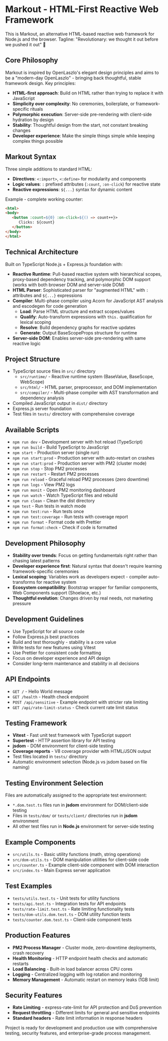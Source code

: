 # Markout - HTML-First Reactive Web Framework

This is Markout, an alternative HTML-based reactive web framework for Node.js and the browser. Tagline: "Revolutionary: we thought it out before we pushed it out" 🤯

## Core Philosophy

Markout is inspired by OpenLaszlo's elegant design principles and aims to be a "modern-day OpenLaszlo" - bringing back thoughtful, stable framework design. Key principles:

- **HTML-first approach**: Build on HTML rather than trying to replace it with JavaScript
- **Simplicity over complexity**: No ceremonies, boilerplate, or framework-specific rituals
- **Polymorphic execution**: Server-side pre-rendering with client-side hydration by design
- **Stability**: Thoughtful design from the start, not constant breaking changes
- **Developer experience**: Make the simple things simple while keeping complex things possible

## Markout Syntax

Three simple additions to standard HTML:
- **Directives**: `<:import>`, `<:define>` for modularity and components
- **Logic values**: `:` prefixed attributes (`:count`, `:on-click`) for reactive state
- **Reactive expressions**: `${...}` syntax for dynamic content

Example - complete working counter:
```html
<html>
<body>
   <button :count=${0} :on-click=${() => count++}>
      Clicks: ${count}
   </button>
</body>
</html>
```

## Technical Architecture

Built on TypeScript Node.js + Express.js foundation with:

- **Reactive Runtime**: Pull-based reactive system with hierarchical scopes, proxy-based dependency tracking, and polymorphic DOM support (works with both browser DOM and server-side DOM)
- **HTML Parser**: Sophisticated parser for "augmented HTML" with `:` attributes and `${...}` expressions
- **Compiler**: Multi-phase compiler using Acorn for JavaScript AST analysis and escodegen for code generation
  - **Load**: Parse HTML structure and extract scopes/values
  - **Qualify**: Auto-transform expressions with `this.` qualification for lexical scoping
  - **Resolve**: Build dependency graphs for reactive updates
  - **Generate**: Output BaseScopeProps structure for runtime
- **Server-side DOM**: Enables server-side pre-rendering with same reactive logic

## Project Structure

- TypeScript source files in `src/` directory
  - `src/runtime/` - Reactive runtime system (BaseValue, BaseScope, WebScope)
  - `src/html/` - HTML parser, preprocessor, and DOM implementation
  - `src/compiler/` - Multi-phase compiler with AST transformation and dependency analysis
- Compiled JavaScript output in `dist/` directory
- Express.js server foundation
- Test files in `tests/` directory with comprehensive coverage

## Available Scripts

- `npm run dev` - Development server with hot reload (TypeScript)
- `npm run build` - Build TypeScript to JavaScript
- `npm start` - Production server (single run)
- `npm run start:prod` - Production server with auto-restart on crashes
- `npm run start:prod` - Production server with PM2 (cluster mode)
- `npm run stop` - Stop PM2 processes
- `npm run restart` - Restart PM2 processes
- `npm run reload` - Graceful reload PM2 processes (zero downtime)
- `npm run logs` - View PM2 logs
- `npm run monit` - Open PM2 monitoring dashboard
- `npm run watch` - Watch TypeScript files and rebuild
- `npm run clean` - Clean the dist directory
- `npm test` - Run tests in watch mode
- `npm run test:run` - Run tests once
- `npm run test:coverage` - Run tests with coverage report
- `npm run format` - Format code with Prettier
- `npm run format:check` - Check if code is formatted

## Development Philosophy

- **Stability over trends**: Focus on getting fundamentals right rather than chasing latest patterns
- **Developer experience first**: Natural syntax that doesn't require learning framework-specific ceremonies
- **Lexical scoping**: Variables work as developers expect - compiler auto-transforms for reactive system
- **Ecosystem compatibility**: Bootstrap wrapper for familiar components, Web Components support (Shoelace, etc.)
- **Thoughtful evolution**: Changes driven by real needs, not marketing pressure

## Development Guidelines

- Use TypeScript for all source code
- Follow Express.js best practices
- Build and test thoroughly - stability is a core value
- Write tests for new features using Vitest
- Use Prettier for consistent code formatting
- Focus on developer experience and API design
- Consider long-term maintenance and stability in all decisions

## API Endpoints

- `GET /` - Hello World message
- `GET /health` - Health check endpoint
- `POST /api/sensitive` - Example endpoint with stricter rate limiting
- `GET /api/rate-limit-status` - Check current rate limit status

## Testing Framework

- **Vitest** - Fast unit test framework with TypeScript support
- **Supertest** - HTTP assertion library for API testing
- **jsdom** - DOM environment for client-side testing
- **Coverage reports** - V8 coverage provider with HTML/JSON output
- Test files located in `tests/` directory
- Automatic environment selection (Node.js vs jsdom based on file naming)

## Testing Environment Selection

Files are automatically assigned to the appropriate test environment:

- `*.dom.test.ts` files run in **jsdom** environment for DOM/client-side testing
- Files in `tests/dom/` or `tests/client/` directories run in **jsdom** environment
- All other test files run in **Node.js** environment for server-side testing

## Example Components

- `src/utils.ts` - Basic utility functions (math, string operations)
- `src/dom-utils.ts` - DOM manipulation utilities for client-side code
- `src/counter.ts` - Example client-side component with DOM interaction
- `src/index.ts` - Main Express server application

## Test Examples

- `tests/utils.test.ts` - Unit tests for utility functions
- `tests/api.test.ts` - Integration tests for API endpoints
- `tests/rate-limit.test.ts` - Rate limiting functionality tests
- `tests/dom-utils.dom.test.ts` - DOM utility function tests
- `tests/counter.dom.test.ts` - Client-side component tests

## Production Features

- **PM2 Process Manager** - Cluster mode, zero-downtime deployments, crash recovery
- **Health Monitoring** - HTTP endpoint health checks and automatic restarts
- **Load Balancing** - Built-in load balancer across CPU cores
- **Logging** - Centralized logging with log rotation and monitoring
- **Memory Management** - Automatic restart on memory leaks (1GB limit)

## Security Features

- **Rate Limiting** - express-rate-limit for API protection and DoS prevention
- **Request throttling** - Different limits for general and sensitive endpoints
- **Standard headers** - Rate limit information in response headers

Project is ready for development and production use with comprehensive testing, security features, and enterprise-grade process management.
